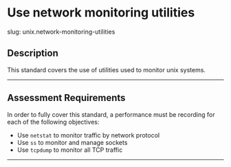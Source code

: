 # Use network monitoring utilities

slug: unix.network-monitoring-utilities

## Description
This standard covers the use of utilities used to monitor unix systems.

---
## Assessment Requirements
In order to fully cover this standard, a performance must be recording for each of the following objectives:

- Use `netstat` to monitor traffic by network protocol
- Use `ss` to monitor and manage sockets
- Use `tcpdump` to monitor all TCP traffic


---  
